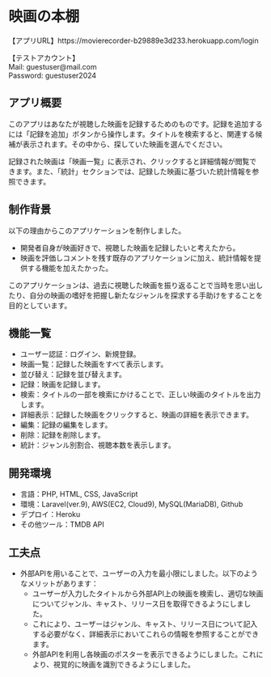 <!DOCTYPE html>
<html lang="ja">
<head>
    <meta charset="UTF-8">
<body>
    <h1>映画の本棚</h1>
    <p>【アプリURL】https://movierecorder-b29889e3d233.herokuapp.com/login</p>
    <p>【テストアカウント】<br>Mail: guestuser@mail.com<br>Password: guestuser2024</p>
    <div class="section">
        <h2>アプリ概要</h2>
        <p>このアプリはあなたが視聴した映画を記録するためのものです。記録を追加するには「記録を追加」ボタンから操作します。タイトルを検索すると、関連する候補が表示されます。その中から、探していた映画を選んでください。</p>
        <p>記録された映画は「映画一覧」に表示され、クリックすると詳細情報が閲覧できます。また、「統計」セクションでは、記録した映画に基づいた統計情報を参照できます。</p>
   </div>
    <div class="section">
        <h2>制作背景</h2>
        <p>以下の理由からこのアプリケーションを制作しました。</p>
        <ul>
            <li>開発者自身が映画好きで、視聴した映画を記録したいと考えたから。</li>
            <li>映画を評価しコメントを残す既存のアプリケーションに加え、統計情報を提供する機能を加えたかった。</li>
        </ul>
        <p>このアプリケーションは、過去に視聴した映画を振り返ることで当時を思い出したり、自分の映画の嗜好を把握し新たなジャンルを探求する手助けをすることを目的としています。</p>
    </div>
    <div class="section">
        <h2>機能一覧</h2>
        <ul>
            <li>ユーザー認証：ログイン、新規登録。</li>
            <li>映画一覧：記録した映画をすべて表示します。</li>
            <li>並び替え：記録を並び替えます。</li>
            <li>記録：映画を記録します。</li>
            <li>検索：タイトルの一部を検索にかけることで、正しい映画のタイトルを出力します。</li>
            <li>詳細表示：記録した映画をクリックすると、映画の詳細を表示できます。</li>
            <li>編集：記録の編集をします。</li>
            <li>削除：記録を削除します。</li>
            <li>統計：ジャンル別割合、視聴本数を表示します。</li>
        </ul>
    </div>
    <div class="section">
        <h2>開発環境</h2>
        <ul>
            <li>言語：PHP, HTML, CSS, JavaScript</li>
            <li>環境：Laravel(ver.9), AWS(EC2, Cloud9), MySQL(MariaDB), Github</li>
            <li>デプロイ：Heroku</li>
            <li>その他ツール：TMDB API</li>
        </ul>
    </div>
    <div class="section">
        <h2>工夫点</h2>
        <ul>
            <li>外部APIを用いることで、ユーザーの入力を最小限にしました。以下のようなメリットがあります：
                <ul>
                    <li>ユーザーが入力したタイトルから外部API上の映画を検索し、適切な映画についてジャンル、キャスト、リリース日を取得できるようにしました。</li>
                    <li>これにより、ユーザーはジャンル、キャスト、リリース日について記入する必要がなく、詳細表示においてこれらの情報を参照することができます。</li>
                    <li>外部APIを利用し各映画のポスターを表示できるようにしました。これにより、視覚的に映画を識別できるようにしました。</li>
                </ul>
            </li>
        </ul>
    </div>
</body>
</html>
